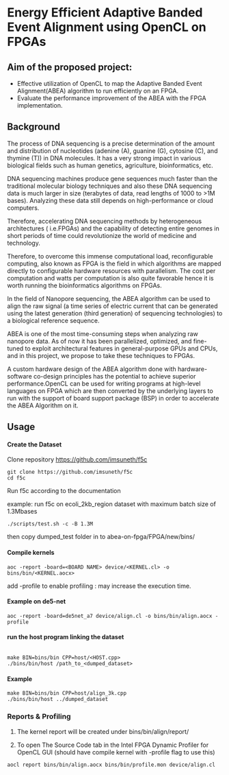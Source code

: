 # Energy Efficient Adaptive Banded Event Alignment using OpenCL on FPGAs

## Aim of the proposed project:

- Effective utilization of OpenCL to map the Adaptive Banded Event Alignment(ABEA) algorithm to run efficiently on an FPGA.
- Evaluate the performance improvement of the ABEA with the FPGA implementation.

## Background

The process of DNA sequencing is a precise determination of the amount and distribution of nucleotides (adenine (A), guanine (G), cytosine (C), and thymine (T)) in DNA molecules. It has a very strong impact in various biological fields such as human genetics, agriculture, bioinformatics, etc.

DNA sequencing machines produce gene sequences much faster than the traditional molecular biology techniques and also these DNA sequencing data is much larger in size (terabytes of data, read lengths of 1000 to >1M bases). Analyzing these data still depends on high-performance or cloud computers.

Therefore, accelerating DNA sequencing methods by heterogeneous architectures ( i.e.FPGAs) and the capability of detecting entire genomes in short periods of time could revolutionize the world of medicine and technology.

Therefore, to overcome this immense computational load, reconfigurable computing, also known as FPGA is the field in which algorithms are mapped directly to configurable hardware resources with parallelism. The cost per computation and watts per computation is also quite favorable hence it is worth running the bioinformatics algorithms on FPGAs.

In the field of Nanopore sequencing, the ABEA algorithm can be used to align the raw signal (a time series of electric current that can be generated using the latest generation (third generation) of sequencing technologies) to a biological reference sequence.

ABEA is one of the most time-consuming steps when analyzing raw nanopore data. As of now it has been parallelized, optimized, and fine-tuned to exploit architectural features in general-purpose GPUs and CPUs, and in this project, we propose to take these techniques to FPGAs.

A custom hardware design of the ABEA algorithm done with hardware-software co-design principles has the potential to achieve superior performance.OpenCL can be used for writing programs at high-level languages on FPGA which are then converted by the underlying layers to run with the support of board support package (BSP) in order to accelerate the ABEA Algorithm on it.

## Usage

#### Create the Dataset

Clone repository https://github.com/imsuneth/f5c

```
git clone https://github.com/imsuneth/f5c
cd f5c
```

Run f5c according to the documentation

example: run f5c on ecoli_2kb_region dataset with maximum batch size of 1.3Mbases

```
./scripts/test.sh -c -B 1.3M
```

then copy dumped_test folder in to abea-on-fpga/FPGA/new/bins/

#### Compile kernels

```
aoc -report -board=<BOARD NAME> device/<KERNEL.cl> -o bins/bin/<KERNEL.aocx>
```
add -profile to enable profiling : may increase the execution time.

#### Example on de5-net

```
aoc -report -board=de5net_a7 device/align.cl -o bins/bin/align.aocx -profile
```

#### run the host program linking the dataset

```

make BIN=bins/bin CPP=host/<HOST.cpp>
./bins/bin/host /path_to_<dumped_dataset>
```

#### Example

```
make BIN=bins/bin CPP=host/align_3k.cpp
./bins/bin/host ../dumped_dataset
```

### Reports & Profiling

1. The kernel report will be created under bins/bin/align/report/

2. To open The Source Code tab in the Intel FPGA Dynamic Profiler for OpenCL GUI (should have compile kernel with -profile flag to use this)

```
aocl report bins/bin/align.aocx bins/bin/profile.mon device/align.cl
```

